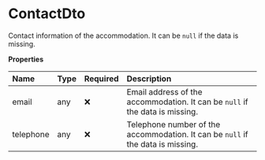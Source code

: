 # ContactDto

Contact information of the accommodation. It can be `null` if the data is missing.

**Properties**

| Name      | Type | Required | Description                                                                     |
| :-------- | :--- | :------- | :------------------------------------------------------------------------------ |
| email     | any  | ❌       | Email address of the accommodation. It can be `null` if the data is missing.    |
| telephone | any  | ❌       | Telephone number of the accommodation. It can be `null` if the data is missing. |
